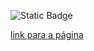 ![Static Badge](https://img.shields.io/badge/status-em%20desenvolvimento-green)

[link para a página](https://javascript-pomodoro-fokus.vercel.app/)
